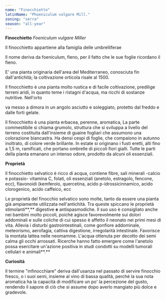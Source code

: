 ```yaml
---
name: "Finocchietto"
latinName: "Phoeniculum vulgare Mill."
zoning: "serra"
season: "all-year"
---
```


**Finocchietto** *Foeniculum vulgare Miller*

Il finocchietto appartiene alla famiglia delle umbrelliferae

Il nome deriva da foeniculum, fieno, per il fatto che le sue foglie
ricordano il fieno.

E' una pianta originaria dell'area del Mediterraneo, conosciuta fin
dall'antichità; la coltivazione orticola risale al 1500.

Il finocchietto è una pianta molto rustica e di facile coltivazione,
predilige terreni aridi, in quanto teme i ristagni d\'acqua, ma ricchi
di sostanze nutritive. Nell'orto

va messo a dimora in un angolo asciutto e soleggiato, protetto dal
freddo e dalle forti gelate.

Il finocchietto è una pianta erbacea, perenne, aromatica, La parte
commestibile si chiama grumolo, struttura che si sviluppa a livello del
terreno costituita dall'insieme di guaine fogliari che assumono una
colorazione biancastra. Ha densi cespi di foglie, che compaiono in
autunno inoltrato, di colore verde brillante. In estate si originano i
fusti eretti, alti fino a 1,5 m, ramificati, che portano ombrelle di
piccoli fiori gialli. Tutte le parti della pianta emanano un intenso
odore, prodotto da alcuni oli essenziali.

**Proprietà**

Il finocchietto selvatico è ricco di acqua, contiene fibre,
sali minerali -calcio e potassio- vitamina C, folati, oli essenziali
(anetolo, estragolo, fencone, ecc), flavonoidi (kemferolo, quercetina,
acido p-idrossicinnamico, acido clorogenico, acido caffeico, ecc

Le proprietà del finocchio selvatico sono molte, tanto da essere una
pianta già ampiamente utilizzata nell'antichità. Tra queste spiccano le
proprietà stimolanti**,** digestive **e** antispasmodiche. Il suo uso è
consigliato anche nei bambini molto piccoli, poiché agisce
favorevolmente sui dolori addominali e sulle coliche di cui spesso è
affetto il neonato nei primi mesi di vita. Allevia i disturbi
gastrointestinali, come gonfiore addominale, meteorismo, aerofagia,
cattiva digestione, irregolarità intestinale. Favorisce la montata
lattea nelle neomamme. L\'acqua ottenuta per decotto dei semi calma gli
occhi arrossati. Ricerche hanno fatto emergere come l'anetolo possa
esercitare un'azione positiva in studi condotti su modelli
tumorali cellulari e animali**.**

**Curiosità**

Il termine "infinocchiare" deriva dall'usanza nel passato di
servire finocchio fresco, o i suoi semi, insieme al vino di bassa
qualità, perché la sua nota aromatica ha la capacità di modificare un
po' la percezione del gusto, rendendo il sapore di ciò che si assume
dopo averlo mangiato più dolce e gradevole.
